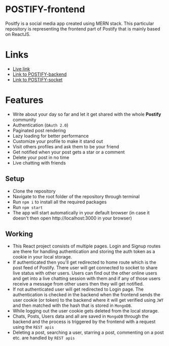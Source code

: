 # POSTIFY-frontend

Positfy is a social media app created using MERN stack. This particular repository is representing the frontend part of Postify that is mainly based on ReactJS.  

# Links
- [Live link](https://postify-sushanta.vercel.app)
- [Link to POSTIFY-backend](https://github.com/i9f3ct3d/POSTIFY-backend)
- [Link to POSTIFY-socket](https://github.com/i9f3ct3d/POSTIFY-socket)

# Features

- Write about your day so far and let it get shared with the whole **Postify** community
- Authentication  (`OAuth 2.0`)
- Paginated post rendering
- Lazy loading for better performance
- Customize your profile to make it stand out
- Visit others profiles and ask them to be your friend
- Get notified when your post gets a star or a comment
- Delete your post in no time
- Live chatting with friends

## Setup

- Clone the repository
- Navigate to the root folder of the repository through terminal
- Run `npm i` to install all the required packages
- Run `npm start`
- The app will start automatically in your default browser (in case it doesn't then open http://localhost:3000 in your browser)

## Working

- This React project consists of multiple pages. Login and Signup routes are there for handling authentication and storing the auth token as a cookie in your local storage.
- If authenticated then you'll get redirected to home route which is the post feed of Postify. There user will get connected to socket to share live status with other users. Users can find out the other online users and get into a live chatting session with them and if any of those users receive a message from other users then they will get notified.
- If not authenticated user will get redirected to Login page. The authentication is checked in the backend when the frontend sends the user cookie (or token) to the backend where it will get verified using `JWT` and then matched with the hash that is stored in `MongoDB`.
- While logging out the user cookie gets deleted from the local storage.
- Chats, Posts, Users data and all are saved in `MongoDB` through the backend and the process is triggered by the frontend with a request using the `REST apis`
- Deleting a post, searching a user, starring a post, commenting on a post etc. are handled by `REST apis`
